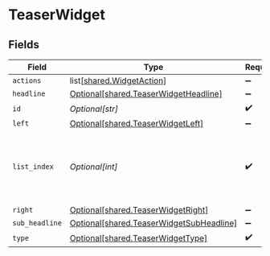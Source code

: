 # TeaserWidget


## Fields

| Field                                                                                          | Type                                                                                           | Required                                                                                       | Description                                                                                    |
| ---------------------------------------------------------------------------------------------- | ---------------------------------------------------------------------------------------------- | ---------------------------------------------------------------------------------------------- | ---------------------------------------------------------------------------------------------- |
| `actions`                                                                                      | list[[shared.WidgetAction](undefined/models/shared/widgetaction.md)]                           | :heavy_minus_sign:                                                                             | N/A                                                                                            |
| `headline`                                                                                     | [Optional[shared.TeaserWidgetHeadline]](undefined/models/shared/teaserwidgetheadline.md)       | :heavy_minus_sign:                                                                             | N/A                                                                                            |
| `id`                                                                                           | *Optional[str]*                                                                                | :heavy_check_mark:                                                                             | N/A                                                                                            |
| `left`                                                                                         | [Optional[shared.TeaserWidgetLeft]](undefined/models/shared/teaserwidgetleft.md)               | :heavy_minus_sign:                                                                             | N/A                                                                                            |
| `list_index`                                                                                   | *Optional[int]*                                                                                | :heavy_check_mark:                                                                             | Index of the widget in the list, used for ordering (left or right)                             |
| `right`                                                                                        | [Optional[shared.TeaserWidgetRight]](undefined/models/shared/teaserwidgetright.md)             | :heavy_minus_sign:                                                                             | N/A                                                                                            |
| `sub_headline`                                                                                 | [Optional[shared.TeaserWidgetSubHeadline]](undefined/models/shared/teaserwidgetsubheadline.md) | :heavy_minus_sign:                                                                             | N/A                                                                                            |
| `type`                                                                                         | [Optional[shared.TeaserWidgetType]](undefined/models/shared/teaserwidgettype.md)               | :heavy_check_mark:                                                                             | N/A                                                                                            |